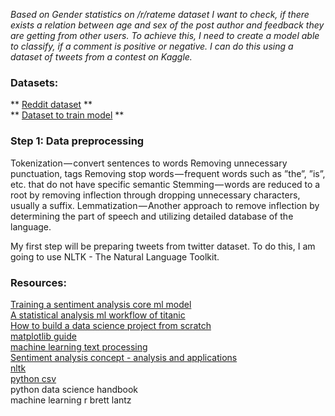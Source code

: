 _Based on Gender statistics on /r/rateme dataset I want to check, if there exists a relation between age and sex of the post author and feedback they are getting from other users. To achieve this, I need to create a model able to classify, if a comment is positive or negative. I can do this using a dataset of tweets from a contest on Kaggle._

### Datasets:
** [Reddit dataset](https://www.kaggle.com/nikkou/gender-statistics-of-rrateme) **  
** [Dataset to train model](https://www.kaggle.com/kazanova/sentiment140) **



### **Step 1: Data preprocessing**
Tokenization — convert sentences to words
Removing unnecessary punctuation, tags
Removing stop words — frequent words such as ”the”, ”is”, etc. that do not have specific semantic
Stemming — words are reduced to a root by removing inflection through dropping unnecessary characters, usually a suffix.
Lemmatization — Another approach to remove inflection by determining the part of speech and utilizing detailed database of the    language.

My first step will be preparing tweets from twitter dataset. To do this, I am going to use NLTK - The Natural Language Toolkit.


### Resources:
[Training a sentiment analysis core ml model](https://heartbeat.fritz.ai/training-a-sentiment-analysis-core-ml-model-28823b21322c)  
[A statistical analysis ml workflow of titanic](https://www.kaggle.com/masumrumi/a-statistical-analysis-ml-workflow-of-titanic)  
[How to build a data science project from scratch](https://medium.freecodecamp.org/how-to-build-a-data-science-project-from-scratch-dc4f096a62a1)  
[matplotlib guide](https://realpython.com/python-matplotlib-guide/)  
[machine learning text processing](https://towardsdatascience.com/machine-learning-text-processing-1d5a2d638958)  
[Sentiment analysis concept - analysis and applications](https://towardsdatascience.com/sentiment-analysis-concept-analysis-and-applications-6c94d6f58c17)  
[nltk](https://www.nltk.org/)  
[python csv](https://realpython.com/python-csv/)  
python data science handbook  
machine learning r brett lantz  
